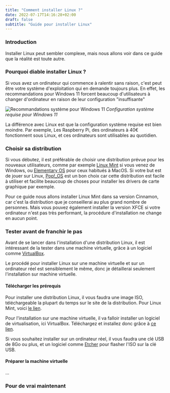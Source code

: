 ```yaml
---
title: "Comment installer Linux ?"
date: 2022-07-17T14:16:28+02:00
draft: false
subtitle: "Guide pour installer Linux"
---
```


### Introduction

Installer Linux peut sembler complexe, mais nous allons voir dans ce guide que la réalité est toute autre.

### Pourquoi diable installer Linux ?

Si vous avez un ordinateur qui commence à ralentir sans raison, c'est peut être votre système d'exploitation qui en demande toujours plus. En effet, les recommandations pour Windows 11 forcent beaucoup d'utilisateurs à changer d'ordinateur en raison de leur configuration "insuffisante"

![Recommandations système pour Windows 11](img_article/installer_linux/recommandations_win11.png)
*Configuration système requise pour Windows 11*

La différence avec Linux est que la configuration système requise est bien moindre. Par exemple, Les Raspberry Pi, des ordinateurs à 40€ fonctionnent sous Linux, et ces ordinateurs sont utilisables au quotidien.

### Choisir sa distribution

Si vous débutez, il est préférable de choisir une distribution prévue pour les nouveaux utilisateurs, comme par exemple [Linux Mint](https://linuxmint.com/) si vous venez de Windows, ou [Elementary OS](https://elementary.io/fr/) pour ceux habitués à MacOS. Si votre but est de jouer sur Linux, [Pop!_OS](https://pop.system76.com/) est un bon choix car cette distribution est facile à utiliser et facilite beaucoup de choses pour installer les drivers de carte graphique par exemple.

Pour ce guide nous allons installer Linux Mint dans sa version Cinnamon, car c'est la distribution que je conseillerai au plus grand nombre de personnes. Mais vous pouvez également installer la version XFCE si votre ordinateur n'est pas très performant, la procédure d'installation ne change en aucun point.

### Tester avant de franchir le pas

Avant de se lancer dans l'installation d'une distribution Linux, il est intéressant de la tester dans une machine virtuelle, grâce à un logiciel comme [VirtualBox](https://www.virtualbox.org/).

Le procédé pour installer Linux sur une machine virtuelle et sur un ordinateur réel est sensiblement le même, donc je détaillerai seulement l'installation sur machine virtuelle.

#### Télécharger les prérequis

Pour installer une distribution Linux, il vous faudra une image ISO, téléchargeable la plupart du temps sur le site de la distribution. Pour Linux Mint, voici [le lien](https://linuxmint.com/download.php).

Pour l'installation sur une machine virtuelle, il va falloir installer un logiciel de virtualisation, ici VirtualBox. Téléchargez et installez donc grâce à [ce lien](https://www.virtualbox.org/wiki/Downloads).

Si vous souhaitez installer sur un ordinateur réel, il vous faudra une clé USB de 8Go ou plus, et un logiciel comme [Etcher](https://www.balena.io/etcher/) pour flasher l'ISO sur la clé USB.

#### Préparer la machine virtuelle

...

### Pour de vrai maintenant